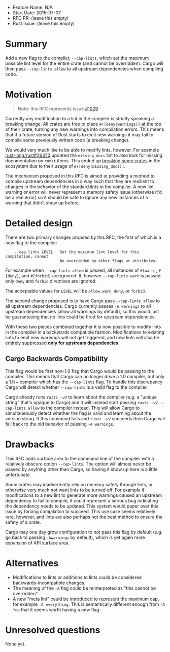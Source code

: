 - Feature Name: N/A
- Start Date: 2015-07-07
- RFC PR: (leave this empty)
- Rust Issue: (leave this empty)

# Summary

Add a new flag to the compiler, `--cap-lints`, which set the maximum possible
lint level for the entire crate (and cannot be overridden). Cargo will then pass
`--cap-lints allow` to all upstream dependencies when compiling code.

# Motivation

> Note: this RFC represents issue [#1029][issue]

Currently any modification to a lint in the compiler is strictly speaking a
breaking change. All crates are free to place `#![deny(warnings)]` at the top of
their crate, turning any new warnings into compilation errors. This means that
if a future version of Rust starts to emit new warnings it may fail to compile
some previously written code (a breaking change).

We would very much like to be able to modify lints, however. For example
[rust-lang/rust#26473][pr] updated the `missing_docs` lint to also look for
missing documentation on `const` items. This ended up [breaking some
crates][term-pr] in the ecosystem due to their usage of
`#![deny(missing_docs)]`.

[issue]: https://github.com/rust-lang/rfcs/issues/1029
[pr]: https://github.com/rust-lang/rust/pull/26473
[term-pr]: https://github.com/rust-lang/term/pull/34

The mechanism proposed in this RFC is aimed at providing a method to compile
upstream dependencies in a way such that they are resilient to changes in the
behavior of the standard lints in the compiler. A new lint warning or error will
never represent a memory safety issue (otherwise it'd be a real error) so it
should be safe to ignore any new instances of a warning that didn't show up
before.

# Detailed design

There are two primary changes propsed by this RFC, the first of which is a new
flag to the compiler:

```
    --cap-lints LEVEL   Set the maximum lint level for this compilation, cannot
                        be overridden by other flags or attributes.
```

For example when `--cap-lints allow` is passed, all instances of `#[warn]`,
`#[deny]`, and `#[forbid]` are ignored. If, however `--cap-lints warn` is passed
only `deny` and `forbid` directives are ignored.

The acceptable values for `LEVEL` will be `allow`, `warn`, `deny`, or `forbid`.

The second change proposed is to have Cargo pass `--cap-lints allow` to all
upstream dependencies. Cargo currently passes `-A warnings` to all upstream
dependencies (allow all warnings by default), so this would just be guaranteeing
that no lints could be fired for upstream dependencies.

With these two pieces combined together it is now possible to modify lints in
the compiler in a backwards compatible fashion. Modifications to existing lints
to emit new warnings will not get triggered, and new lints will also be entirely
suppressed **only for upstream dependencies**.

## Cargo Backwards Compatibility

This flag would be first non-1.0 flag that Cargo would be passing to the
compiler. This means that Cargo can no longer drive a 1.0 compiler, but only a
1.N+ compiler which has the `--cap-lints` flag. To handle this discrepancy Cargo
will detect whether `--cap-lints` is a valid flag to the compiler.

Cargo already runs `rustc -vV` to learn about the compiler (e.g. a "unique
string" that's opaque to Cargo) and it will instead start passing
`rustc -vV --cap-lints allow` to the compiler instead. This will allow Cargo to
simultaneously detect whether the flag is valid and learning about the version
string. If this command fails and `rustc -vV` succeeds then Cargo will fall back
to the old behavior of passing `-A warnings`.

# Drawbacks

This RFC adds surface area to the command line of the compiler with a relatively
obscure option `--cap-lints`. The option will almost never be passed by anything
other than Cargo, so having it show up here is a little unfortunate.

Some crates may inadvertently rely on memory safety through lints, or otherwise
very much not want lints to be turned off. For example if modifications to a new
lint to generate more warnings caused an upstream dependency to fail to compile,
it could represent a serious bug indicating the dependency needs to be updated.
This system would paper over this issue by forcing compilation to succeed. This
use case seems relatively rare, however, and lints are also perhaps not the best
method to ensure the safety of a crate.

Cargo may one day grow configuration to *not* pass this flag by default (e.g. go
back to passing `-Awarnings` by default), which is yet again more expansion of
API surface area.

# Alternatives

* Modifications to lints or additions to lints could be considered
  backwards-incompatible changes.
* The meaning of the `-A` flag could be reinterpreted as "this cannot be
  overridden"
* A new "meta lint" could be introduced to represent the maximum cap, for
  example `-A everything`. This is semantically different enough from `-A foo`
  that it seems worth having a new flag.

# Unresolved questions

None yet.
